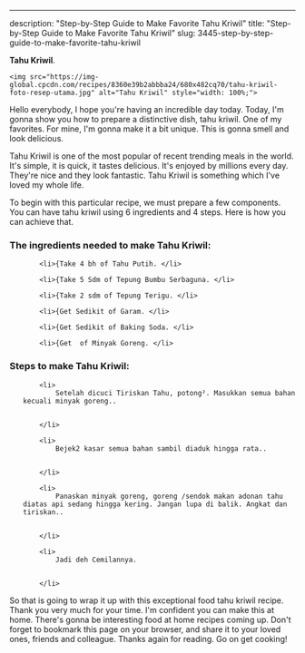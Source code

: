 ---
description: "Step-by-Step Guide to Make Favorite Tahu Kriwil"
title: "Step-by-Step Guide to Make Favorite Tahu Kriwil"
slug: 3445-step-by-step-guide-to-make-favorite-tahu-kriwil

<p>
	<strong>Tahu Kriwil</strong>. 
	
</p>
<p>
	
	<img src="https://img-global.cpcdn.com/recipes/8360e39b2abbba24/680x482cq70/tahu-kriwil-foto-resep-utama.jpg" alt="Tahu Kriwil" style="width: 100%;">
	
	
</p>
<p>
	Hello everybody, I hope you're having an incredible day today. Today, I'm gonna show you how to prepare a distinctive dish, tahu kriwil. One of my favorites. For mine, I'm gonna make it a bit unique. This is gonna smell and look delicious.
</p>
	
<p>
	
</p>
<p>
	Tahu Kriwil is one of the most popular of recent trending meals in the world. It's simple, it is quick, it tastes delicious. It's enjoyed by millions every day. They're nice and they look fantastic. Tahu Kriwil is something which I've loved my whole life.
</p>

<p>
To begin with this particular recipe, we must prepare a few components. You can have tahu kriwil using 6 ingredients and 4 steps. Here is how you can achieve that.
</p>

<h3>The ingredients needed to make Tahu Kriwil:</h3>

<ol>
	
		<li>{Take 4 bh of Tahu Putih. </li>
	
		<li>{Take 5 Sdm of Tepung Bumbu Serbaguna. </li>
	
		<li>{Take 2 sdm of Tepung Terigu. </li>
	
		<li>{Get Sedikit of Garam. </li>
	
		<li>{Get Sedikit of Baking Soda. </li>
	
		<li>{Get  of Minyak Goreng. </li>
	
</ol>
<p>
	
</p>

<h3>Steps to make Tahu Kriwil:</h3>

<ol>
	
		<li>
			Setelah dicuci Tiriskan Tahu, potong². Masukkan semua bahan kecuali minyak goreng..
			
			
		</li>
	
		<li>
			Bejek2 kasar semua bahan sambil diaduk hingga rata..
			
			
		</li>
	
		<li>
			Panaskan minyak goreng, goreng /sendok makan adonan tahu diatas api sedang hingga kering. Jangan lupa di balik. Angkat dan tiriskan..
			
			
		</li>
	
		<li>
			Jadi deh Cemilannya.
			
			
		</li>
	
</ol>

<p>
	
</p>

<p>
	So that is going to wrap it up with this exceptional food tahu kriwil recipe. Thank you very much for your time. I'm confident you can make this at home. There's gonna be interesting food at home recipes coming up. Don't forget to bookmark this page on your browser, and share it to your loved ones, friends and colleague. Thanks again for reading. Go on get cooking!
</p>
